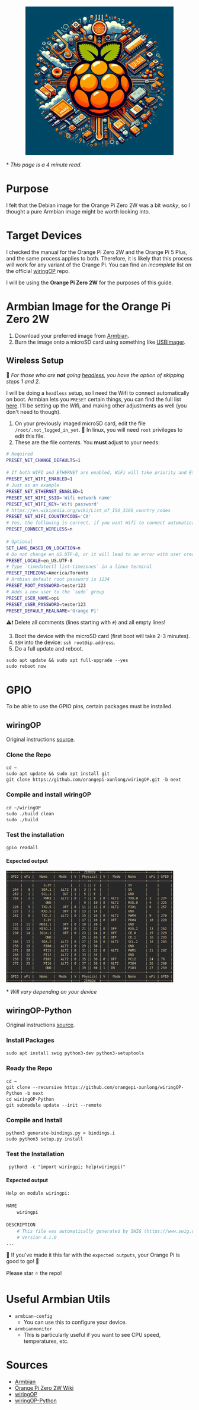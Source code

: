 <p align="center">
<img src="./repo-logo.jpeg" width="400" alt='logo'/>
</p>

\* _This page is a 4 minute read._

# Purpose

I felt that the Debian image for the Orange Pi Zero 2W was a bit _wonky_, so I thought a pure Armbian image might be worth looking into.

# Target Devices

I checked the manual for the Orange Pi Zero 2W and the Orange Pi 5 Plus, and the same process applies to both. Therefore, it is likely that this process will work for any variant of the Orange Pi. You can find an _incomplete_ list on the official [wiringOP](https://github.com/orangepi-xunlong/wiringOP) repo.

I will be using the **Orange Pi Zero 2W** for the purposes of this guide.

# Armbian Image for the Orange Pi Zero 2W

1. Download your preferred image from [Armbian](https://www.armbian.com/orange-pi-zero-2w/).
2. Burn the image onto a microSD card using something like [USBImager](https://bztsrc.gitlab.io/usbimager/).

## Wireless Setup

📝 _For those who are **not** going [headless](https://en.wikipedia.org/wiki/Headless_computer), you have the option of skipping steps 1 and 2._

I will be doing a `headless` setup, so I need the Wifi to connect automatically on boot. Armbian lets you `PRESET` certain things, you can find the full list [here](https://github.com/armbian/build/blob/66b0171516297ced0b0fead62c2f2763627176e5/extensions/preset-firstrun.sh). I'll be setting up the Wifi, and making other adjustments as well (you don't need to though).

1. On your previously imaged microSD card, edit the file `/root/.not_logged_in_yet`. 📝 In linux, you will need `root` privileges to edit this file.
2. These are the file contents. You **must** adjust to your needs:

```bash
# Required
PRESET_NET_CHANGE_DEFAULTS=1

# If both WIFI and ETHERNET are enabled, WiFi will take priority and Ethernet will be disabled.
PRESET_NET_WIFI_ENABLED=1
# Just as an example
PRESET_NET_ETHERNET_ENABLED=1
PRESET_NET_WIFI_SSID='Wifi network name'
PRESET_NET_WIFI_KEY='Wifi password'
# https://en.wikipedia.org/wiki/List_of_ISO_3166_country_codes
PRESET_NET_WIFI_COUNTRYCODE='CA'
# Yes, the following is correct, if you want Wifi to connect automatically
PRESET_CONNECT_WIRELESS=n

# Optional
SET_LANG_BASED_ON_LOCATION=n
# Do not change en_US.UTF-8, or it will lead to an error with user creation
PRESET_LOCALE=en_US.UTF-8
# Type `timedatectl list-timezones` in a linux terminal
PRESET_TIMEZONE=America/Toronto
# Armbian default root password is 1234
PRESET_ROOT_PASSWORD=tester123
# Adds a new user to the `sudo` group
PRESET_USER_NAME=opi
PRESET_USER_PASSWORD=tester123
PRESET_DEFAULT_REALNAME='Orange Pi'
```

⚠️❗ Delete all comments (lines starting with `#`) and all empty lines!

3. Boot the device with the microSD card (first boot will take 2-3 minutes).
4. `SSH` into the device: `ssh root@ip.address`.
5. Do a full update and reboot.

```shell
sudo apt update && sudo apt full-upgrade --yes
sudo reboot now
```

# GPIO

To be able to use the GPIO pins, certain packages must be installed.

## wiringOP

Original instructions [source](http://www.orangepi.org/orangepiwiki/index.php/Orange_Pi_Zero_2W#How_to_install_wiringOP).

### Clone the Repo

```shell
cd ~
sudo apt update && sudo apt install git
git clone https://github.com/orangepi-xunlong/wiringOP.git -b next
```

### Compile and install wiringOP

```shell
cd ~/wiringOP
sudo ./build clean
sudo ./build
```

### Test the installation

```shell
gpio readall
```

#### Expected output

<img src="./gpio.jpg" height="300" alt='gpio table'/>

\* _Will vary depending on your device_

## wiringOP-Python

Original instructions [source](http://www.orangepi.org/orangepiwiki/index.php/Orange_Pi_Zero_2W#How_to_install_wiringOP).

### Install Packages

```shell
sudo apt install swig python3-dev python3-setuptools
```

### Ready the Repo

```shell
cd ~
git clone --recursive https://github.com/orangepi-xunlong/wiringOP-Python -b next
cd wiringOP-Python
git submodule update --init --remote
```

### Compile and Install

```shell
python3 generate-bindings.py > bindings.i
sudo python3 setup.py install
```

### Test the Installation

```shell
 python3 -c "import wiringpi; help(wiringpi)"
```

#### Expected output

```Python
Help on module wiringpi:

NAME
    wiringpi

DESCRIPTION
    # This file was automatically generated by SWIG (https://www.swig.org).
    # Version 4.1.0
...
```

🎉 If you've made it this far with the `expected outputs`, your Orange Pi is good to go! 🎉

Please star ⭐ the repo!

# Useful Armbian Utils

- `armbian-config`
  - You can use this to configure your device.
- `armbianmonitor`
  - This is particularly useful if you want to see CPU speed, temperatures, etc.

# Sources

- [Armbian](https://www.armbian.com/orange-pi-zero-2w/)
- [Orange Pi Zero 2W Wiki](http://www.orangepi.org/orangepiwiki/index.php/Orange_Pi_Zero_2W)
- [wiringOP](https://github.com/orangepi-xunlong/wiringOP)
- [wiringOP-Python](https://github.com/orangepi-xunlong/wiringOP-Python)

<!-- # Useful Aliases

These are specific to the Orange Pi Zero 2W. Please adjust for your device.

```bash
# Live view of CPU core temperatures
alias wtemp='watch -n 1 "cat /sys/class/thermal/thermal_zone0/temp && cat /sys/class/thermal/thermal_zone1/temp && cat /sys/class/thermal/thermal_zone2/temp && cat /sys/class/thermal/thermal_zone3/temp"'

# Live view of CPU speed
alias wspeed='watch -n 1 "cat /sys/devices/system/cpu/cpufreq/policy0/scaling_cur_freq"'

# Live view of CPU speed and temperatures
alias wboard='watch -n 1 '\''echo "CPU Freq: $(cat /sys/devices/system/cpu/cpufreq/policy0/scaling_cur_freq)"; echo "CPU0: $(cat /sys/class/thermal/thermal_zone0/temp)"; echo "CPU1: $(cat /sys/class/thermal/thermal_zone1/temp)"; echo "CPU2: $(cat /sys/class/thermal/thermal_zone2/temp)"; echo "CPU3: $(cat /sys/class/thermal/thermal_zone3/temp)"'\'
``` -->
